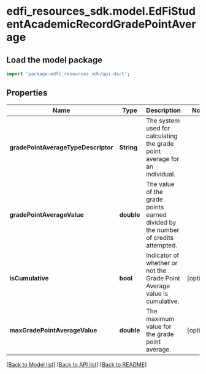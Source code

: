 # edfi_resources_sdk.model.EdFiStudentAcademicRecordGradePointAverage

## Load the model package
```dart
import 'package:edfi_resources_sdk/api.dart';
```

## Properties
Name | Type | Description | Notes
------------ | ------------- | ------------- | -------------
**gradePointAverageTypeDescriptor** | **String** | The system used for calculating the grade point average for an individual. | 
**gradePointAverageValue** | **double** | The value of the grade points earned divided by the number of credits attempted. | 
**isCumulative** | **bool** | Indicator of whether or not the Grade Point Average value is cumulative. | [optional] 
**maxGradePointAverageValue** | **double** | The maximum value for the grade point average. | [optional] 

[[Back to Model list]](../README.md#documentation-for-models) [[Back to API list]](../README.md#documentation-for-api-endpoints) [[Back to README]](../README.md)


